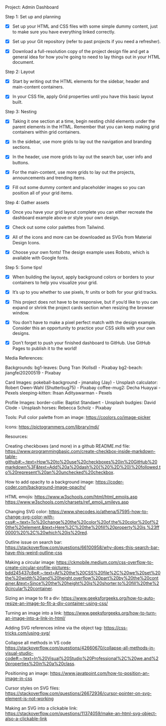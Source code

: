 Project: Admin Dashboard


Step 1: Set up and planning

- [x] Set up your HTML and CSS files with some simple dummy content, just to make sure you have everything linked correctly.
- [x] Set up your Git repository (refer to past projects if you need a refresher).
- [x] Download a full-resolution copy of the project design file and get a general idea for how you’re going to need to lay things out in your HTML document.


Step 2: Layout

- [x] Start by writing out the HTML elements for the sidebar, header and main-content containers.
- [x] In your CSS file, apply Grid properties until you have this basic layout built.


Step 3: Nesting

- [x] Taking it one section at a time, begin nesting child elements under the parent elements in the HTML. Remember that you can keep making grid containers within grid containers.
- [x] In the sidebar, use more grids to lay out the navigation and branding sections.
- [x] In the header, use more grids to lay out the search bar, user info and buttons.
- [x] For the main-content, use more grids to lay out the projects, announcements and trending items.
- [x] Fill out some dummy content and placeholder images so you can position all of your grid items.


Step 4: Gather assets

- [x] Once you have your grid layout complete you can either recreate the dashboard example above or style your own design.
- [x] Check out some color palettes from Tailwind.
- [x] All of the icons and more can be downloaded as SVGs from Material Design Icons.
- [x] Choose your own fonts! The design example uses Roboto, which is available with Google fonts.


Step 5: Some tips!

- [x] When building the layout, apply background colors or borders to your containers to help you visualize your grid.
- [x] It’s up to you whether to use pixels, fr units or both for your grid tracks.
- [x] This project does not have to be responsive, but if you’d like to you can expand or shrink the project cards section when resizing the browser window.
- [x] You don’t have to make a pixel perfect match with the design example. Consider this an opportunity to practice your CSS skills with your own designs.
- [x] Don’t forget to push your finished dashboard to GitHub. Use GitHub Pages to publish it to the world!


Media References:

Backgrounds:
bg1-leaves: Dung Tran (Kollsd) - Pixabay
bg2-beach: jiangfei20200519 - Pixabay

Card Images:
pokeball-background - jmanalog (Jay) - Unsplash
calculator: Robert Owen-Wahl (Shutterbug75) - Pixabay
coffee-mug2: Decha Huayyai - Pexels
sleeping-kitten: Ihsan Adityawarman - Pexels

Profile Images:
border-collie: Baptist Standaert - Unsplash
budgies: David Clode - Unsplash
horses: Rebecca Scholz - Pixabay


Tools:
Pull color palette from an image: https://coolors.co/image-picker

Icons:
https://pictogrammers.com/library/mdi/



Resources: 

Creating checkboxes (and more) in a github README.md file:
https://www.programmingbasic.com/create-checkbox-inside-markdown-table-github#:~:text=How%20to%20use%20checkboxes%20in%20GitHub%20markdown%3F&text=Add%20a%20dash%20(%20%2D%20)%20followed,to%20represent%20an%20unchecked%20checkbox.

How to add opacity to a background image:
https://coder-coder.com/background-image-opacity/

HTML emojis:
https://www.w3schools.com/html/html_emojis.asp
https://www.w3schools.com/charsets/ref_emoji_smileys.asp

Changing SVG color:
https://www.shecodes.io/athena/57595-how-to-change-svg-color-with-css#:~:text=To%20change%20the%20color%20of,the%20color%20of%20the%20element.&text=Here%2C%20the%20fill%20property%20is,%23ff0000%20%2C%20which%20is%20red.

Outline issue on search bar:
https://stackoverflow.com/questions/66100958/why-does-this-search-bar-have-this-weird-outline-css

Making a circular image:
https://ckmobile.medium.com/css-overflow-to-create-circular-profile-pictures-bdd245437c8e#:~:text=At%20the%20CSS%20file%2C%20we%20set%20the%20width%20and%20height,overflow%20part%20by%20the%20container.&text=Since%20the%20height%20is%20shorter,to%20fill%20the%20circular%20container.

Sizing an image to fit a div:
https://www.geeksforgeeks.org/how-to-auto-resize-an-image-to-fit-a-div-container-using-css/

Turning an image into a link:
https://www.geeksforgeeks.org/how-to-turn-an-image-into-a-link-in-html/


Adding SVG references inline via the object tag:
https://css-tricks.com/using-svg/

Collapse all methods in VS code
https://stackoverflow.com/questions/42660670/collapse-all-methods-in-visual-studio-code#:~:text=In%20Visual%20Studio%20Professional%2C%20we,and%20properties%20in%20a%20class.

Positioning an image:
https://www.javatpoint.com/how-to-position-an-image-in-css

Cursor styles on SVG files:
https://stackoverflow.com/questions/26672936/cursor-pointer-on-svg-element-is-not-working

Making an SVG into a clickable link:
https://stackoverflow.com/questions/11374059/make-an-html-svg-object-also-a-clickable-link

